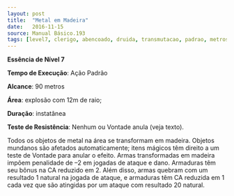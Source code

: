 ```yaml
---
layout: post
title:  "Metal em Madeira"
date:   2016-11-15
source: Manual Básico.193
tags: [level7, clerigo, abencoado, druida, transmutacao, padrao, metros, explosao, instantanea, nenhum, vontade, anula]
---
```


**Essência de Nível 7**

**Tempo de Execução**: Ação Padrão

**Alcance**: 90 metros

**Área**: explosão com 12m de raio;

**Duração**: instatânea

**Teste de Resistência**: Nenhum ou Vontade anula (veja texto).

Todos os objetos de metal na área se transformam em madeira. 
Objetos mundanos são afetados automaticamente; itens mágicos têm direito a um teste de Vontade para anular o efeito.
Armas transformadas em madeira impõem penalidade de –2 em jogadas de ataque e dano. 
Armaduras têm seu bônus na CA reduzido em 2. Além disso, armas quebram com um resultado 1 natural na jogada de ataque, e armaduras têm CA reduzida em 1 cada vez que são atingidas por um ataque com resultado 20 natural.
